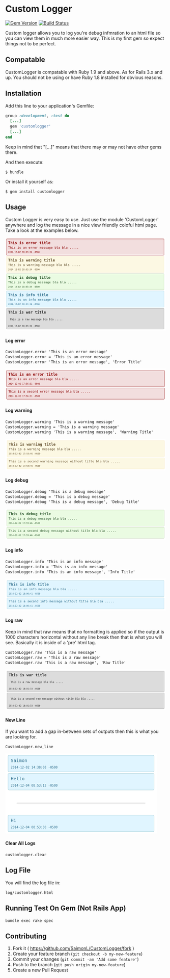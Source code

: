 # Custom Logger

[![Gem Version](https://badge.fury.io/rb/customlogger.png)](http://badge.fury.io/rb/customlogger)
[![Build Status](https://travis-ci.org/SaimonL/CustomLogger.svg)](https://travis-ci.org/SaimonL/CustomLogger)

Custom logger allows you to log you're debug infmration to an html file so you can
view them in much more easier way. This is my first gem so expect things not
to be perfect.

## Compatable

CustomLogger is compatable with Ruby 1.9 and above. As for Rails 3.x and up.
You should not be using or have Ruby 1.8 installed for obvious reasons.

## Installation

Add this line to your application's Gemfile:

```ruby
group :development, :test do
  [...]
  gem 'customlogger'
  [...]
end
```
Keep in mind that "[...]" means that there may or may not have other gems there.

And then execute:

    $ bundle

Or install it yourself as:

    $ gem install customlogger

## Usage

Custom Logger is very easy to use. Just use the module 'CustomLogger' anywhere
and log the message in a nice view friendly coloful html page. Take a look
at the examples below.

![Example Screenshot](https://raw.githubusercontent.com/SaimonL/repo-assets/master/customlogger/all.png)

#### Log error

    CustomLogger.error 'This is an error message'
    CustomLogger.error = 'This is an error message'
    CustomLogger.error 'This is an error message', 'Error Title'

![Error Screenshot](https://raw.githubusercontent.com/SaimonL/repo-assets/master/customlogger/error.png)

#### Log warning

    CustomLogger.warning 'This is a warning message'
    CustomLogger.warning = 'This is a warning message'
    CustomLogger.warning 'This is a warning message', 'Warning Title'

![Warning Screenshot](https://raw.githubusercontent.com/SaimonL/repo-assets/master/customlogger/warning.png)

#### Log debug

    CustomLogger.debug 'This is a debug message'
    CustomLogger.debug = 'This is a debug message'
    CustomLogger.debug 'This is a debug message', 'Debug Title'

![Debug Screenshot](https://raw.githubusercontent.com/SaimonL/repo-assets/master/customlogger/debug.png)

#### Log info

    CustomLogger.info 'This is an info message'
    CustomLogger.info = 'This is an info message'
    CustomLogger.info 'This is an info message', 'Info Title'

![Info Screenshot](https://raw.githubusercontent.com/SaimonL/repo-assets/master/customlogger/info.png)

#### Log raw

Keep in mind that raw means that no formatting is applied so if the output
is 1000 characters horizontal without any line break then that is what you
will see. Basically it is inside of a 'pre' html tag.

    CustomLogger.raw 'This is a raw message'
    CustomLogger.raw = 'This is a raw message'
    CustomLogger.raw 'This is a raw message', 'Raw Title'

![Raw Screenshot](https://raw.githubusercontent.com/SaimonL/repo-assets/master/customlogger/raw.png)

#### New Line

If you want to add a gap in-between sets of outputs then this is what you are
looking for.

    CustomLogger.new_line

![New Line](https://raw.githubusercontent.com/SaimonL/repo-assets/master/customlogger/new_line.png)

#### Clear All Logs

    customlogger.clear

## Log File

You will find the log file in:

    log/customlogger.html


## Running Test On Gem (Not Rails App)

    bundle exec rake spec

## Contributing

1. Fork it ( https://github.com/SaimonL/CustomLogger/fork )
2. Create your feature branch (`git checkout -b my-new-feature`)
3. Commit your changes (`git commit -am 'Add some feature'`)
4. Push to the branch (`git push origin my-new-feature`)
5. Create a new Pull Request
